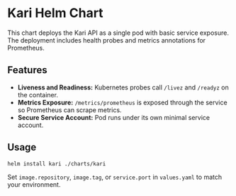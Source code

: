 # Kari Helm Chart

This chart deploys the Kari API as a single pod with basic service exposure. The deployment includes health probes and metrics annotations for Prometheus.

## Features

- **Liveness and Readiness:** Kubernetes probes call `/livez` and `/readyz` on the container.
- **Metrics Exposure:** `/metrics/prometheus` is exposed through the service so Prometheus can scrape metrics.
- **Secure Service Account:** Pod runs under its own minimal service account.

## Usage

```bash
helm install kari ./charts/kari
```

Set `image.repository`, `image.tag`, or `service.port` in `values.yaml` to match your environment.
